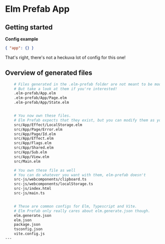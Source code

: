 # Elm Prefab App

## Getting started

**Config example**

```json
{ "app": {} }
```

That's right, there's not a heckuva lot of config for this one!

## Overview of generated files

```bash
    # Files generated in the .elm-prefab folder are not meant to be modified
    # But take a look at them if you're interested!
    .elm-prefab/App.elm
    .elm-prefab/App/Page.elm
    .elm-prefab/App/State.elm


    # You now own these files.
    # Elm Prefab expects that they exist, but you can modify them as you need to.
    src/App/Effect/LocalStorage.elm
    src/App/Page/Error.elm
    src/App/Page/Id.elm
    src/App/Effect.elm
    src/App/Flags.elm
    src/App/Shared.elm
    src/App/Sub.elm
    src/App/View.elm
    src/Main.elm

    # You own these file as well
    # You can do whatever you want with them, elm-prefab doesn't
    src-js/webcomponents/clipboard.ts
    src-js/webcomponents/localStorage.ts
    src-js/index.html
    src-js/main.ts


    # These are common configs for Elm, Typescript and Vite.
    # Elm Prefab only really cares about elm.generate.json though.
    elm.generate.json
    elm.json
    package.json
    tsconfig.json
    vite.config.js
---
```
